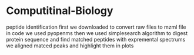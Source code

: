 # Computitinal-Biology
peptide identification
first we downloaded to convert raw files to mzml file
in code we used pyopenms 
then we used simplesearch algorithm to digest protein sequence and find matched peptides with expremental spectrums
we aligned matced peaks and highlight them in plots
